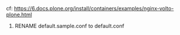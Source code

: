 cf: https://6.docs.plone.org/install/containers/examples/nginx-volto-plone.html

1. RENAME default.sample.conf to default.conf